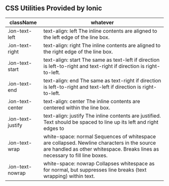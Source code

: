 ## CSS Utilities Provided by Ionic
|className|whatever|
|----|----|
|.ion-text-left 	|text-align: left 	The inline contents are aligned to the left edge of the line box.|
|.ion-text-right 	|text-align: right 	The inline contents are aligned to the right edge of the line box.|
|.ion-text-start 	|text-align: start 	The same as text-left if direction is left-to-right and text-right if direction is right-to-left.|
|.ion-text-end 	|text-align: end 	The same as text-right if direction is left-to-right and text-left if direction is right-to-left.|
|.ion-text-center 	|text-align: center 	The inline contents are centered within the line box.|
|.ion-text-justify 	|text-align: justify 	The inline contents are justified. Text should be spaced to line up its left and right edges to |the left and right edges of the line box, except for the last line.|
|.ion-text-wrap 	|white-space: normal 	Sequences of whitespace are collapsed. Newline characters in the source are handled as other whitespace. Breaks lines as necessary to fill line boxes.|
|.ion-text-nowrap 	|white-space: nowrap 	Collapses whitespace as for normal, but suppresses line breaks (text wrapping) within text.|